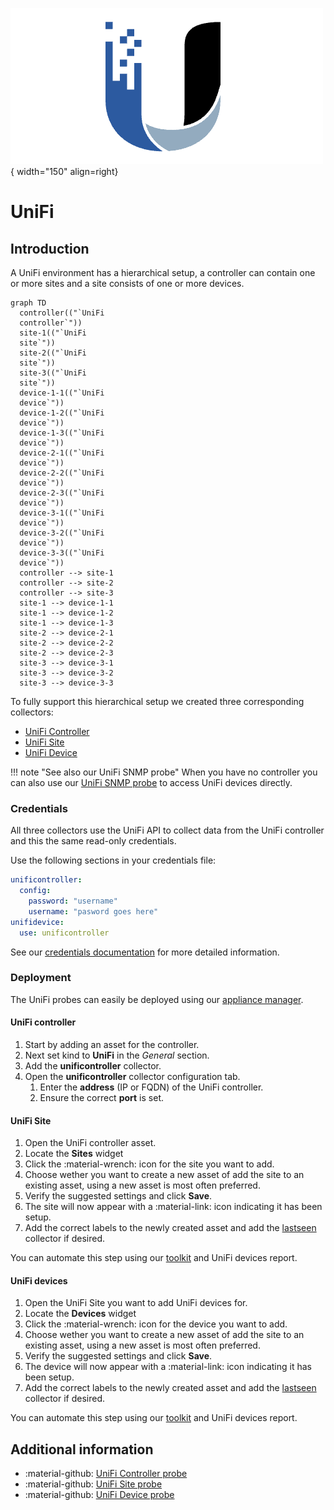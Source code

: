 ![UniFi-Probe](../../images/probe_unifi.png){ width="150" align=right}

# UniFi

## Introduction

A UniFi environment has a hierarchical setup, a controller can contain one or more sites and a site consists of one or more devices. 

``` mermaid
graph TD
  controller(("`UniFi
  controller`"))
  site-1(("`UniFi
  site`"))
  site-2(("`UniFi
  site`"))
  site-3(("`UniFi
  site`"))
  device-1-1(("`UniFi
  device`"))
  device-1-2(("`UniFi
  device`"))
  device-1-3(("`UniFi
  device`"))
  device-2-1(("`UniFi
  device`"))
  device-2-2(("`UniFi
  device`"))
  device-2-3(("`UniFi
  device`"))
  device-3-1(("`UniFi
  device`"))
  device-3-2(("`UniFi
  device`"))
  device-3-3(("`UniFi
  device`"))
  controller --> site-1
  controller --> site-2
  controller --> site-3
  site-1 --> device-1-1
  site-1 --> device-1-2
  site-1 --> device-1-3
  site-2 --> device-2-1
  site-2 --> device-2-2
  site-2 --> device-2-3
  site-3 --> device-3-1
  site-3 --> device-3-2
  site-3 --> device-3-3
```

To fully support this hierarchical setup we created three corresponding collectors:

* [UniFi Controller](./unificontroller.md)
* [UniFi Site](./unifisite.md)
* [UniFi Device](./unifidevice.md)


!!! note "See also our UniFi SNMP probe"
    When you have no controller you can also use our [UniFi SNMP probe](./snmp/unifi.md) to access UniFi devices directly.

### Credentials

All three collectors use the UniFi API to collect data from the UniFi controller and this the same read-only credentials.

Use the following sections in your credentials file:

```yaml
unificontroller:
  config:
    password: "username"
    username: "pasword goes here"
unifidevice:
  use: unificontroller
```

See our [credentials documentation](./appliance/credentials.md) for more detailed information.


### Deployment

The UniFi probes can easily be deployed using our [appliance manager](./appliance/appliance_manager.md).

#### UniFi controller

1. Start by adding an asset for the controller.
2. Next set kind to **UniFi** in the *General* section.
3. Add the **unificontroller** collector.
4. Open the **unificontroller** collector configuration tab.
      1. Enter the **address** (IP or FQDN) of the UniFi controller.
      2. Ensure the correct **port** is set.

#### UniFi Site

1. Open the UniFi controller asset.
2. Locate the **Sites** widget
3. Click the :material-wrench: icon for the site you want to add.
4. Choose wether you want to create a new asset of add the site to an existing asset, using a new asset is most often preferred.
5. Verify the suggested settings and click **Save**.
6. The site will now appear with a :material-link: icon indicating it has been setup.
7. Add the correct labels to the newly created asset and add the [lastseen](./../services/last_seen.md) collector if desired.

You can automate this step using our [toolkit](https://github.com/infrasonar/toolkit) and UniFi devices report.

#### UniFi devices

1. Open the UniFi Site you want to add UniFi devices for.
2. Locate the **Devices** widget
3. Click the :material-wrench: icon for the device you want to add.
4. Choose wether you want to create a new asset of add the site to an existing asset, using a new asset is most often preferred.
5. Verify the suggested settings and click **Save**.
6. The device will now appear with a :material-link: icon indicating it has been setup.
7. Add the correct labels to the newly created asset and add the [lastseen](./../services/last_seen.md) collector if desired.

You can automate this step using our [toolkit](https://github.com/infrasonar/toolkit) and UniFi devices report.

## Additional information

* :material-github: [UniFi Controller probe](https://github.com/infrasonar/unificontroller-probe)
* :material-github: [UniFi Site probe](https://github.com/infrasonar/unifisite-probe)
* :material-github: [UniFi Device probe](https://github.com/infrasonar/unifidevice-probe)